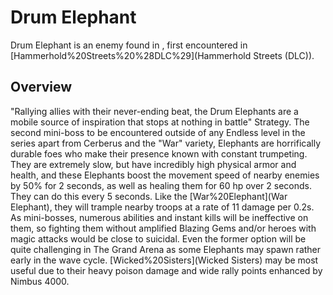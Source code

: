 # Drum Elephant

Drum Elephant is an enemy found in , first encountered in [Hammerhold%20Streets%20%28DLC%29](Hammerhold Streets (DLC)).
## Overview

"Rallying allies with their never-ending beat, the Drum Elephants are a mobile source of inspiration that stops at nothing in battle"
Strategy.
The second mini-boss to be encountered outside of any Endless level in the series apart from Cerberus and the "War" variety, Elephants are horrifically durable foes who make their presence known with constant trumpeting. They are extremely slow, but have incredibly high physical armor and health, and these Elephants boost the movement speed of nearby enemies by 50% for 2 seconds, as well as healing them for 60 hp over 2 seconds. They can do this every 5 seconds. Like the [War%20Elephant](War Elephant), they will trample nearby troops at a rate of 11 damage per 0.2s.
As mini-bosses, numerous abilities and instant kills will be ineffective on them, so fighting them without amplified Blazing Gems and/or heroes with magic attacks would be close to suicidal. Even the former option will be quite challenging in The Grand Arena as some Elephants may spawn rather early in the wave cycle.
[Wicked%20Sisters](Wicked Sisters) may be most useful due to their heavy poison damage and wide rally points enhanced by Nimbus 4000.